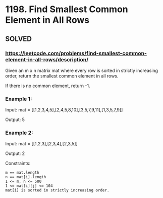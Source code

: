 # 1198. Find Smallest Common Element in All Rows

## SOLVED
### https://leetcode.com/problems/find-smallest-common-element-in-all-rows/description/

Given an m x n matrix mat where every row is sorted in strictly increasing order, return the smallest common element in all rows.

If there is no common element, return -1.



### Example 1:

Input: mat = [[1,2,3,4,5],[2,4,5,8,10],[3,5,7,9,11],[1,3,5,7,9]]

Output: 5

### Example 2:

Input: mat = [[1,2,3],[2,3,4],[2,3,5]]

Output: 2



Constraints:

    m == mat.length
    n == mat[i].length
    1 <= m, n <= 500
    1 <= mat[i][j] <= 104
    mat[i] is sorted in strictly increasing order.

